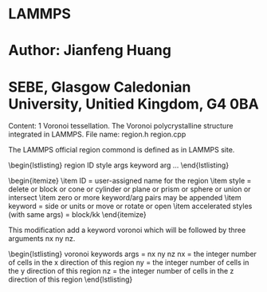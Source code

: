 # LAMMPS
# Author: Jianfeng Huang
# SEBE, Glasgow Caledonian University, Unitied Kingdom, G4 0BA

Content:
1 Voronoi tessellation.
The Voronoi polycrystalline structure integrated in LAMMPS.
File name:
region.h
region.cpp

The LAMMPS official region commond is defined as in LAMMPS site.

\begin{lstlisting}
	region ID style args keyword arg ...
\end{lstlisting}

\begin{itemize}
\item ID = user-assigned name for the region
\item style = delete or block or cone or cylinder or plane or prism or sphere or union or intersect
\item zero or more keyword/arg pairs may be appended
\item keyword = side or units or move or rotate or open
\item accelerated styles (with same args) = block/kk
\end{itemize}


This modification add a keyword voronoi which will be followed by three arguments nx ny nz.

\begin{lstlisting}
voronoi keywords args = nx ny nz
	nx = the integer number of cells in the x direction of this region
	ny = the integer number of cells in the y direction of this region
	nz = the integer number of cells in the z direction of this region
\end{lstlisting}
